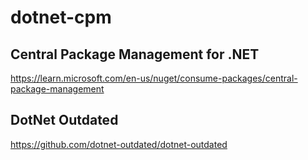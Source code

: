 # dotnet-cpm

## Central Package Management for .NET
https://learn.microsoft.com/en-us/nuget/consume-packages/central-package-management

## DotNet Outdated
https://github.com/dotnet-outdated/dotnet-outdated